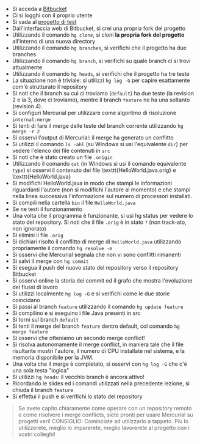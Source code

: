 * Si acceda a [Bitbucket](https://bitbucket.org/)
* Ci si logghi con il proprio utente
* Si vada al [progetto di test](https://bitbucket.org/danysk/courses-oop-merge-conflict-test)
* Dall'interfaccia web di Bitbucket, si crei una propria fork del progetto
* Utilizzando il comando ``hg clone``, si cloni **la propria fork del progetto** all'interno di una nuova directory
* Utilizzando il comando ``hg branches``, si verifichi che il progetto ha due branches
* Utilizzando il comando ``hg branch``, si verifichi su quale branch ci si trovi attualmente
* Utilizzando il comando ``hg heads``, si verifichi che il progetto ha tre teste
* La situazione non è triviale: si utilizzi ``hg log -G`` per capire esattamente com'è strutturato il repository
* Si noti che il branch su cui ci troviamo (``default``)  ha due teste (la revision 2 e la 3, dove ci troviamo), mentre il branch ``feature`` ne ha una soltanto (revision 4).
* Si configuri Mercurial per utilizzare come algoritmo di risoluzione ``internal:merge``
* Si tenti di fare il merge delle teste del branch corrente utilizzando ``hg merge -r 2``
* Si osservi l'output di Mercurial: il merge ha generato un conflitto
* Si utilizzi il comando ``ls -ahl`` (su Windows si usi l'equivalente ``dir``) per vedere l'elenco dei file contenuti in ``src``
* Si noti che è stato creato un file ``.origin``
* Utilizzando il comando ``cat`` (in Windows si usi il comando equivalente ``type``) si osservi il contenuto dei file \texttt{HelloWorld.java.orig} e \texttt{HelloWorld.java}
* Si modifichi HelloWorld.java in modo che stampi le informazioni riguardanti l'autore (non si modifichi l'autore al momento) e che stampi nella linea successiva l'informazione sul numero di processori installati.
* Si compili nella cartella ``bin`` il file ``HelloWorld.java``
* Se ne testi il funzionamento
* Una volta che il programma è funzionante, si usi hg status per vedere lo stato del repository. Si noti che il file ``.orig`` è in stato ``?`` (non track-ato, non ignorato)
* Si elimini il file ``.orig``
* Si dichiari risolto il conflitto di merge di ``HelloWorld.java`` utilizzando propriamente il comando ``hg resolve -m``
* Si osservi che Mercurial segnala che non vi sono conflitti rimanenti
* Si salvi il merge con ``hg commit``
* Si esegua il push del nuovo stato del repository verso il repository Bitbucket
* Si osservi online la storia dei commit ed il grafo che mostra l'evoluzione dei flussi di lavoro
* Si utilizzi localmente ``hg log -G`` e si verifichi come le due storie coincidano
* Si passi al branch ``feature`` utilizzando il comando ``hg update feature``
* Si compilino e si eseguino i file Java presenti in src
* Si torni sul branch ``default``
* Si tenti il merge del branch ``feature`` dentro default, col comando ``hg merge feature``
* Si osservi che otteniamo un secondo merge conflict!
* Si risolva autonomamente il merge conflict, in maniera tale che il file risultante mostri l'autore, il numero di CPU installate nel sistema, e la memoria disponibile per la JVM.
* Una volta che il merge è completato, si osservi con ``hg log -G`` che c'è una sola testa "logica"
* Si utilizzi ``hg heads``: il vecchio branch è ancora attivo!
* Ricordando le slides ed i comandi utilizzati nella precedente lezione, si chiuda il branch ``feature``
* Si effettui il push e si verifichi lo stato del repository

> Se avete capito chiaramente come operare con un repository remoto e come risolvere i merge conflicts, siete pronti per usare Mercurial su progetti veri! CONSIGLIO: Cominciate ad utilizzarlo a tappeto. Più lo utilizzerete, meglio lo imparerete, meglio lavorerete al progetto con i vostri colleghi!
